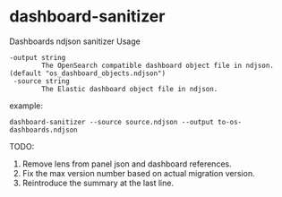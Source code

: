 # dashboard-sanitizer
Dashboards ndjson sanitizer
Usage
```
-output string
        The OpenSearch compatible dashboard object file in ndjson. (default "os_dashboard_objects.ndjson")
 -source string
        The Elastic dashboard object file in ndjson.
```
example:
```
dashboard-sanitizer --source source.ndjson --output to-os-dashboards.ndjson
```
TODO: 
1. Remove lens from panel json and dashboard references.
2. Fix the max version number based on actual migration version.
3. Reintroduce the summary at the last line.
